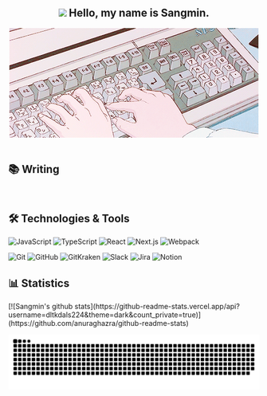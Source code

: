 <h2 align="center"><img src="https://media.giphy.com/media/hvRJCLFzcasrR4ia7z/giphy.gif" width="25px"> Hello, my name is Sangmin.</h2>
<div align="center">
  <img src="bannerImg.gif" alt="Banner gif">
</div>

<br/>

<h2>📚 Writing </h2>


<br/>

<h2>🛠️ Technologies & Tools </h2>
<p>
<img alt="JavaScript" src ="https://img.shields.io/badge/JavaScript-F7DF1E?&style=flat-square&logo=JavaScript&logoColor=white"/>
<img alt="TypeScript" src ="https://img.shields.io/badge/TypeScript-3178C6?&style=flat-square&logo=TypeScript&logoColor=white"/>
<img alt="React" src ="https://img.shields.io/badge/React-61DAFB?&style=flat-square&logo=React&logoColor=white"/>
<img alt="Next.js" src ="https://img.shields.io/badge/Next.js-000000?&style=flat-square&logo=Next.js&logoColor=white"/>
<img alt="Webpack" src ="https://img.shields.io/badge/Webpack-8DD6F9?&style=flat-square&logo=Webpack&logoColor=white"/>  
</p>

<p>  
<img alt="Git" src ="https://img.shields.io/badge/Git-F05032?&style=flat-square&logo=Git&logoColor=white"/>
<img alt="GitHub" src ="https://img.shields.io/badge/GitHub-181717?&style=flat-square&logo=GitHub&logoColor=white"/>
<img alt="GitKraken" src ="https://img.shields.io/badge/GitKraken-179287?&style=flat-square&logo=GitKraken&logoColor=white"/>
<img alt="Slack" src ="https://img.shields.io/badge/Slack-4A154B?&style=flat-square&logo=Slack&logoColor=white"/>
<img alt="Jira" src ="https://img.shields.io/badge/Jira-0052CC?&style=flat-square&logo=Jira&logoColor=white"/>
<img alt="Notion" src ="https://img.shields.io/badge/Notion-000000?&style=flat-square&logo=Notion&logoColor=white"/>
</p>

<h2>📊 Statistics</h2> 
[![Sangmin's github stats](https://github-readme-stats.vercel.app/api?username=dltkdals224&theme=dark&count_private=true)](https://github.com/anuraghazra/github-readme-stats)

<br/>

![Description of Snake](https://raw.githubusercontent.com/dltkdals224/dltkdals224/output/github-contribution-grid-snake-dark.svg)
